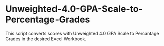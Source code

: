 # Unweighted-4.0-GPA-Scale-to-Percentage-Grades
This script converts scores with Unweighted 4.0 GPA Scale to Percantage Grades in the desired Excel Workbook. 
